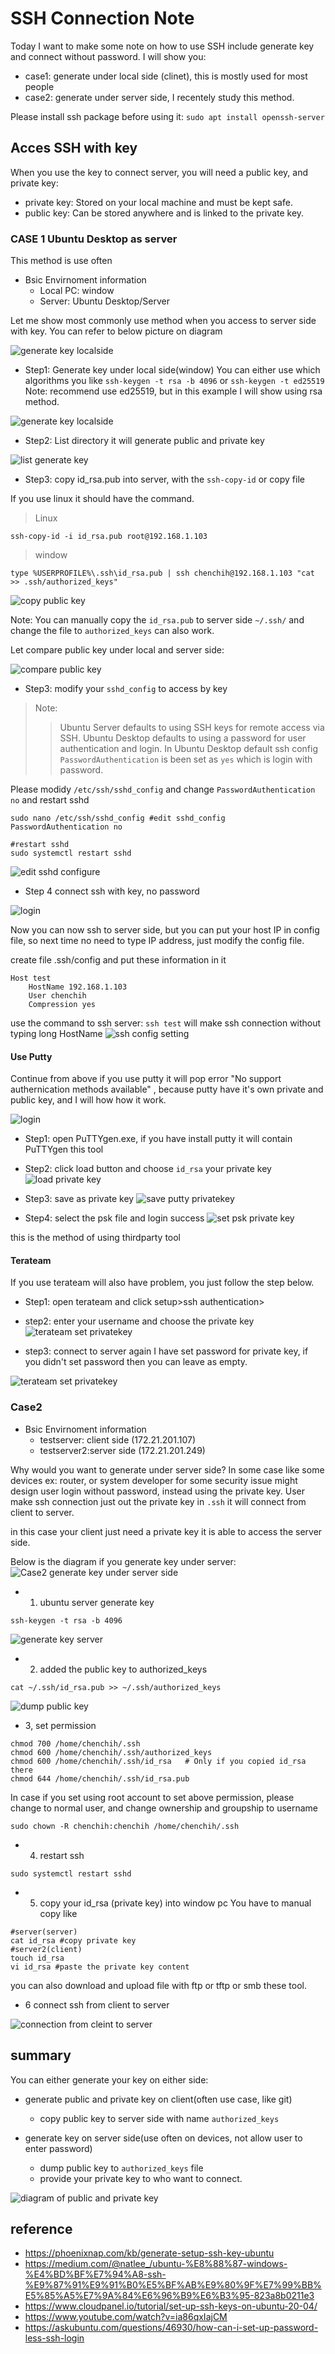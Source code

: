 # SSH Connection Note 

Today I want to make some note on how to use SSH include generate key and connect without password. I will show you:
- case1: generate under local side (clinet), this is mostly used for most people 
- case2: generate under server side, I recentely study this method. 

Please install ssh package before using it: `sudo apt install openssh-server`

## Acces SSH with key 

When you use the key to connect server, you will need a public key, and private key:
- private key: Stored on your local machine and must be kept safe. 
- public key: Can be stored anywhere and is linked to the private key.

### CASE 1 Ubuntu Desktop as server
This method is use often 
- Bsic Envirnoment information
	- Local PC: window
	- Server: Ubuntu Desktop/Server
	

Let me show most commonly use method when you access to server side with key. You can refer to below picture on diagram

![generate key localside](img/Case1_diagram_generate.png)


- Step1: Generate key under local side(window)
You can either use which algorithms you like `ssh-keygen -t rsa -b 4096` or `ssh-keygen -t ed25519`
Note: recommend use ed25519, but in this example I will show using rsa method. 


![generate key localside](img/case1_keygen_window.png)

- Step2: List directory it will generate public and private key


![list generate key](img/case1_publickey.png)


- Step3: copy id_rsa.pub into server, with the `ssh-copy-id` or copy file 

If you use linux it should have the command. 

> Linux
```
ssh-copy-id -i id_rsa.pub root@192.168.1.103
```

> window
```
type %USERPROFILE%\.ssh\id_rsa.pub | ssh chenchih@192.168.1.103 "cat >> .ssh/authorized_keys"
```
![copy public key](img/case1_copypublickey.png)

Note: You can manually copy the `id_rsa.pub` to server side `~/.ssh/` and change the file to `authorized_keys` can also work. 

Let compare public key under local and server side:

![compare public key](img/compare_publickey.png)



- Step3: modify your `sshd_config` to access by key 

> Note: 
>> Ubuntu Server defaults to using SSH keys for remote access via SSH.
>> Ubuntu Desktop defaults to using a password for user authentication and login.
In Ubuntu Desktop default ssh config `PasswordAuthentication` is been set as `yes` which is login with password.

Please modidy `/etc/ssh/sshd_config` and change `PasswordAuthentication no` and restart sshd
```
sudo nano /etc/ssh/sshd_config #edit sshd_config
PasswordAuthentication no 

#restart sshd
sudo systemctl restart sshd
```
![edit sshd configure ](img/edit_sshd_config_desktop.png)

- Step 4 connect ssh with key, no password

![login](img/login_key_desktop.png)


Now you can now ssh to server side, but you can put your host IP in config file, so next time no need to type IP address, just modify the config file. 

create file .ssh/config and put these information in it 
```
Host test
    HostName 192.168.1.103
    User chenchih
    Compression yes
```

use the command to ssh server: `ssh test` will make ssh connection without typing long HostName
![ssh config setting](img/ssh_config_storedata.png)



#### Use Putty 
Continue from above if you use putty it will pop error "No support authernication methods available" , because putty have it's own private and public key, and I will how how it work. 

![login](img/putty_error.png)

- Step1: open PuTTYgen.exe, if you have install putty it will contain PuTTYgen this tool

- Step2: click load button and choose `id_rsa` your private key
![load private key](img/puttyloadprivate.png)

- Step3: save as private key 
![save putty privatekey](img/saveputtyprivatekey.png)

- Step4: select the psk file and login success
![set psk private key ](img/loginsuccess.png)


this is the method of using thirdparty tool 

#### Terateam 
If you use terateam will also have problem, you just follow the step below. 

- Step1: open terateam and click setup>ssh authentication> 
- step2: enter your username and choose the private key 
![terateam set privatekey ](img/terateam_setprivatekey.png)


- step3: connect to server again 
I have set password for private key, if you didn't set password then you can leave as empty. 

![terateam set privatekey ](img/terateam_login.png)


### Case2
- Bsic Envirnoment information
	- testserver: client side (172.21.201.107)
	- testserver2:server side (172.21.201.249)

Why would you want to generate under server side? In some case like some devices ex: router, or system developer for some security issue might design user login without password, instead using the private key. User make ssh connection just out the private key in `.ssh` it will connect from client to server.

in this case your client just need a private key it is able to access the server side. 



Below is the diagram if you generate key under server:
![Case2 generate key under server side ](img/Case2_diagram_generate.png)

- 1. ubuntu server generate key
```
ssh-keygen -t rsa -b 4096
```
![generate key server ](img/server_generate.PNG)

- 2. added the public key to authorized_keys
```
cat ~/.ssh/id_rsa.pub >> ~/.ssh/authorized_keys
```
![dump public key](img/dump_publickey.PNG)

- 3, set permission
```
chmod 700 /home/chenchih/.ssh
chmod 600 /home/chenchih/.ssh/authorized_keys
chmod 600 /home/chenchih/.ssh/id_rsa   # Only if you copied id_rsa there
chmod 644 /home/chenchih/.ssh/id_rsa.pub
```

In case if you set using root account to set above permission, please change to normal user, and change ownership and groupship to username

```
sudo chown -R chenchih:chenchih /home/chenchih/.ssh
```

- 4. restart ssh 
```
sudo systemctl restart sshd
```

- 5. copy your id_rsa (private key) into window pc
You have to manual copy like 
```
#server(server) 
cat id_rsa #copy private key
#server2(client)
touch id_rsa
vi id_rsa #paste the private key content
```
you can also download and upload file with ftp or tftp or smb these tool. 

- 6 connect ssh from client to server 

![connection from cleint to server](img/generateserver_connection.PNG)

## summary

You can either generate your key on either side:
- generate public and private key on client(often use case, like git)
	- copy public key to server side with name `authorized_keys`

- generate key on server side(use often on devices, not allow user to enter password)
	- dump public key to `authorized_keys` file
	- provide your private key to who want to connect. 	

![diagram of public and private key](img/diagram_pub_private.PNG)

## reference

- https://phoenixnap.com/kb/generate-setup-ssh-key-ubuntu
- https://medium.com/@natlee_/ubuntu-%E8%88%87-windows-%E4%BD%BF%E7%94%A8-ssh-%E9%87%91%E9%91%B0%E5%BF%AB%E9%80%9F%E7%99%BB%E5%85%A5%E7%9A%84%E6%96%B9%E6%B3%95-823a8b0211e3
- https://www.cloudpanel.io/tutorial/set-up-ssh-keys-on-ubuntu-20-04/
- https://www.youtube.com/watch?v=ia86qxIajCM
- https://askubuntu.com/questions/46930/how-can-i-set-up-password-less-ssh-login